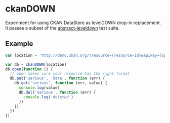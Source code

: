 # ckanDOWN

Experiment for using CKAN DataStore as levelDOWN drop-in replacement.
It passes a subset of the [abstract-leveldown](https://github.com/rvagg/abstract-leveldown)
test suite.

## Example

```js
var location = 'http://demo.ckan.org/?resource={resource-id}&apikey={apikey}'

var db = ckanDOWN(location)
db.open(function () {
  // open makes sure your resource has the right format
  db.put('serious', 'data', function (err) {
    db.get('serious', function (err, value) {
      console.log(value)
      db.del('serious', function (err) {
        console.log('deleted')
      })
    })
  })
})

```